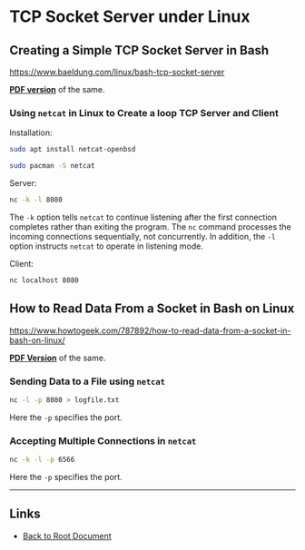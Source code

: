 # TCP Socket Server under Linux

## Creating a Simple TCP Socket Server in Bash

<https://www.baeldung.com/linux/bash-tcp-socket-server>

**[PDF version](./Creating-a-Simple-TCP-Socket-Server-in-Bash-on-Linux.pdf)** of the same.

### Using `netcat` in Linux to Create a loop TCP Server and Client

Installation:
```sh
sudo apt install netcat-openbsd
```

```sh
sudo pacman -S netcat
```

Server:
```sh
nc -k -l 8080
```

The `-k` option tells `netcat` to continue listening after the first connection completes rather than exiting the program. The `nc` command processes the incoming connections sequentially, not concurrently. In addition, the `-l` option instructs `netcat` to operate in listening mode.

Client:
```sh
nc localhost 8080
```

## How to Read Data From a Socket in Bash on Linux

<https://www.howtogeek.com/787892/how-to-read-data-from-a-socket-in-bash-on-linux/>

**[PDF Version](How-to-Read-Data-From-a-Socket-in-Bash-on-Linux.pdf)** of the same.

### Sending Data to a File using `netcat`

```sh
nc -l -p 8080 > logfile.txt
```

Here the `-p` specifies the port.

### Accepting Multiple Connections in `netcat`

```sh
nc -k -l -p 6566
```

Here the `-p` specifies the port.

----
<!-- Footer Begins Here -->
## Links

- [Back to Root Document](../README.md)
